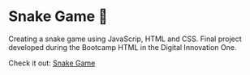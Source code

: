 # Snake Game 🐍
Creating a snake game using JavaScrip, HTML and CSS. 
Final project developed during the Bootcamp HTML in the Digital Innovation One.

Check it out: [Snake Game]()

